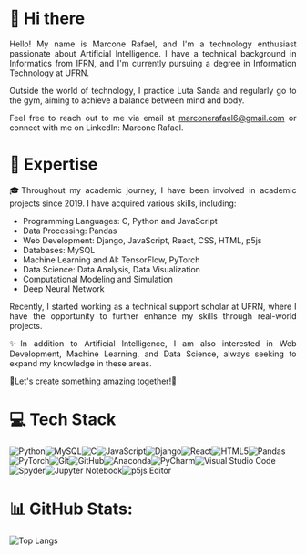 <div align="justify">

<h1>👋 Hi there</h1>
Hello! My name is Marcone Rafael, and I'm a technology enthusiast passionate about Artificial Intelligence. I have a technical background in Informatics from IFRN, and I'm currently pursuing a degree in Information Technology at UFRN.

Outside the world of technology, I practice Luta Sanda and regularly go to the gym, aiming to achieve a balance between mind and body.

Feel free to reach out to me via email at marconerafael6@gmail.com or connect with me on LinkedIn: Marcone Rafael.

<h1>🚀 Expertise</h1>
🎓Throughout my academic journey, I have been involved in academic projects since 2019. I have acquired various skills, including:
  <ul>
<li>Programming Languages: C, Python and JavaScript</li>
<li>Data Processing: Pandas</li>
<li>Web Development: Django, JavaScript, React, CSS, HTML, p5js</li>
<li>Databases: MySQL</li>
<li>Machine Learning and AI: TensorFlow, PyTorch</li>
<li>Data Science: Data Analysis, Data Visualization</li>
<li>Computational Modeling and Simulation</li>
<li>Deep Neural Network</li>
  </ul>
Recently, I started working as a technical support scholar at UFRN, where I have the opportunity to further enhance my skills through real-world projects.

✨In addition to Artificial Intelligence, I am also interested in Web Development, Machine Learning, and Data Science, always seeking to expand my knowledge in these areas.

🌟Let's create something amazing together!🌟
<h1>💻 Tech Stack</h1>

![Python](https://img.shields.io/badge/python-3670A0?style=for-the-badge&logo=python&logoColor=ffdd54)![MySQL](https://img.shields.io/badge/mysql-%2300f.svg?style=for-the-badge&logo=mysql&logoColor=white)![C](https://img.shields.io/badge/c-%2300599C.svg?style=for-the-badge&logo=c&logoColor=white)![JavaScript](https://img.shields.io/badge/javascript-%23323330.svg?style=for-the-badge&logo=javascript&logoColor=%23F7DF1E)![Django](https://img.shields.io/badge/django-%23092E20.svg?style=for-the-badge&logo=django&logoColor=white)![React](https://img.shields.io/badge/react-%2320232a.svg?style=for-the-badge&logo=react&logoColor=%2361DAFB)![HTML5](https://img.shields.io/badge/html5-%23E34F26.svg?style=for-the-badge&logo=html5&logoColor=white)![Pandas](https://img.shields.io/badge/pandas-%23150458.svg?style=for-the-badge&logo=pandas&logoColor=white)![PyTorch](https://img.shields.io/badge/PyTorch-%23EE4C2C.svg?style=for-the-badge&logo=PyTorch&logoColor=white)![Git](https://img.shields.io/badge/git-%23F05033.svg?style=for-the-badge&logo=git&logoColor=white)![GitHub](https://img.shields.io/badge/github-%23121011.svg?style=for-the-badge&logo=github&logoColor=white)![Anaconda](https://img.shields.io/badge/Anaconda-%2344A833.svg?style=for-the-badge&logo=anaconda&logoColor=white)![PyCharm](https://img.shields.io/badge/pycharm-143?style=for-the-badge&logo=pycharm&logoColor=black&color=black&labelColor=green)![Visual Studio Code](https://img.shields.io/badge/Visual%20Studio%20Code-0078d7.svg?style=for-the-badge&logo=visual-studio-code&logoColor=white)![Spyder](https://img.shields.io/badge/Spyder-838485?style=for-the-badge&logo=spyder%20ide&logoColor=maroon)![Jupyter Notebook](https://img.shields.io/badge/jupyter-%23FA0F00.svg?style=for-the-badge&logo=jupyter&logoColor=white)![p5js Editor](https://img.shields.io/badge/p5.js-ED225D?style=for-the-badge&logo=p5.js&logoColor=FFFFFF)


<h1>📊 GitHub Stats:</h1>


![Top Langs](https://github-readme-stats.vercel.app/api/top-langs/?username=marconerafael&langs_count=8)</div>
